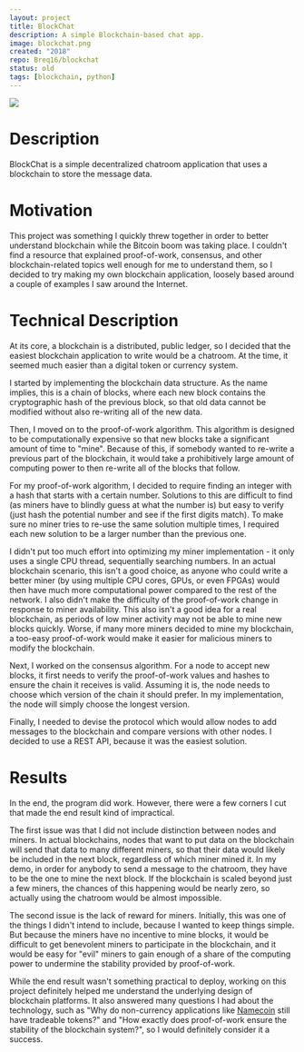 ```yaml
---
layout: project
title: BlockChat
description: A simple Blockchain-based chat app.
image: blockchat.png
created: "2018"
repo: Breq16/blockchat
status: old
tags: [blockchain, python]
---
```


![](blockchat.png)

# Description

BlockChat is a simple decentralized chatroom application that uses a blockchain to store the message data.

# Motivation

This project was something I quickly threw together in order to better understand blockchain while the Bitcoin boom was taking place. I couldn't find a resource that explained proof-of-work, consensus, and other blockchain-related topics well enough for me to understand them, so I decided to try making my own blockchain application, loosely based around a couple of examples I saw around the Internet.

# Technical Description

At its core, a blockchain is a distributed, public ledger, so I decided that the easiest blockchain application to write would be a chatroom. At the time, it seemed much easier than a digital token or currency system.

I started by implementing the blockchain data structure. As the name implies, this is a chain of blocks, where each new block contains the cryptographic hash of the previous block, so that old data cannot be modified without also re-writing all of the new data.

Then, I moved on to the proof-of-work algorithm. This algorithm is designed to be computationally expensive so that new blocks take a significant amount of time to "mine". Because of this, if somebody wanted to re-write a previous part of the blockchain, it would take a prohibitively large amount of computing power to then re-write all of the blocks that follow.

For my proof-of-work algorithm, I decided to require finding an integer with a hash that starts with a certain number. Solutions to this are difficult to find (as miners have to blindly guess at what the number is) but easy to verify (just hash the potential number and see if the first digits match). To make sure no miner tries to re-use the same solution multiple times, I required each new solution to be a larger number than the previous one.

I didn't put too much effort into optimizing my miner implementation - it only uses a single CPU thread, sequentially searching numbers. In an actual blockchain scenario, this isn't a good choice, as anyone who could write a better miner (by using multiple CPU cores, GPUs, or even FPGAs) would then have much more computational power compared to the rest of the network. I also didn't make the difficulty of the proof-of-work change in response to miner availability. This also isn't a good idea for a real blockchain, as periods of low miner activity may not be able to mine new blocks quickly. Worse, if many more miners decided to mine my blockchain, a too-easy proof-of-work would make it easier for malicious miners to modify the blockchain.

Next, I worked on the consensus algorithm. For a node to accept new blocks, it first needs to verify the proof-of-work values and hashes to ensure the chain it receives is valid. Assuming it is, the node needs to choose which version of the chain it should prefer. In my implementation, the node will simply choose the longest version.

Finally, I needed to devise the protocol which would allow nodes to add messages to the blockchain and compare versions with other nodes. I decided to use a REST API, because it was the easiest solution.

# Results

In the end, the program did work. However, there were a few corners I cut that made the end result kind of impractical.

The first issue was that I did not include distinction between nodes and miners. In actual blockchains, nodes that want to put data on the blockchain will send that data to many different miners, so that their data would likely be included in the next block, regardless of which miner mined it. In my demo, in order for anybody to send a message to the chatroom, they have to be the one to mine the next block. If the blockchain is scaled beyond just a few miners, the chances of this happening would be nearly zero, so actually using the chatroom would be almost impossible.

The second issue is the lack of reward for miners. Initially, this was one of the things I didn't intend to include, because I wanted to keep things simple. But because the miners have no incentive to mine blocks, it would be difficult to get benevolent miners to participate in the blockchain, and it would be easy for "evil" miners to gain enough of a share of the computing power to undermine the stability provided by proof-of-work.

While the end result wasn't something practical to deploy, working on this project definitely helped me understand the underlying design of blockchain platforms. It also answered many questions I had about the technology, such as "Why do non-currency applications like [Namecoin](https://en.wikipedia.org/wiki/Namecoin) still have tradeable tokens?" and "How exactly does proof-of-work ensure the stability of the blockchain system?", so I would definitely consider it a success.
